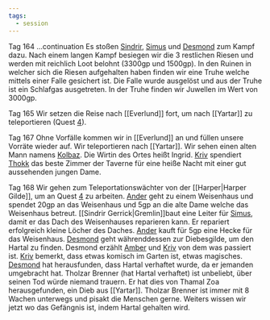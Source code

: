 ```yaml
---
tags:
  - session
---
```


Tag 164
...continuation
Es stoßen [Sindrir](Sindrir%20Gerrick.md), [Simus](Simus.md) und [Desmond](Desmond.md) zum Kampf dazu. Nach einem langen Kampf besiegen wir die 3 restlichen Riesen und werden mit reichlich Loot belohnt (3300gp und 1500gp). In den Ruinen in welcher sich die Riesen aufgehalten haben finden wir eine Truhe welche mittels einer Falle gesichert ist. Die Falle wurde ausgelöst und aus der Truhe ist ein Schlafgas ausgetreten. In der Truhe finden wir Juwellen im Wert von 3000gp.

Tag 165
Wir setzen die Reise nach [[Everlund]] fort, um nach [[Yartar]] zu teleportieren (Quest [4](Quest%204.md)).

Tag 167
Ohne Vorfälle kommen wir in [[Everlund]] an und füllen unsere Vorräte wieder auf. Wir teleportieren nach [[Yartar]]. Wir sehen einen alten Mann namens [Kolbaz](NPCs#Kolbaz). Die Wirtin des Ortes heißt Ingrid. [Kriv](Kriv.md) spendiert [Thokk](Thokk.md) das beste Zimmer der Taverne für eine heiße Nacht mit einer gut aussehenden jungen Dame.

Tag 168
Wir gehen zum Teleportationswächter von der [[Harper|Harper Gilde]], um an Quest [4](Quest%204.md) zu arbeiten. [Ander](Ander%20Thorngage.md) geht zu einem Weisenhaus und spendet 20gp an das Weisenhaus und 5gp an die alte Dame welche das Weisenhaus betreut. [[Sindrir Gerrick|Gremlin]]baut eine Leiter für [Simus](Simus.md), damit er das Dach des Weisenhauses reparieren kann. Er repariert erfolgreich kleine Löcher des Daches. [Ander](Ander%20Thorngage.md) kauft für 5gp eine Hecke für das Weisenhaus. [Desmond](Desmond.md) geht währenddessen zur Diebesgilde, um den Hartal zu finden. Desmond erzählt [Amber](Amber%20Ironfist.md) und [Kriv](Kriv.md) von dem was passiert ist. [Kriv](Kriv.md) bemerkt, dass etwas komisch im Garten ist, etwas magisches. [Desmond](Desmond.md) hat herausfunden, dass Hartal verhaftet wurde, da er jemanden umgebracht hat. Tholzar Brenner (hat Hartal verhaftet) ist unbeliebt, über seinen Tod würde niemand trauern. Er hat dies von Thamal Zoa herausgefunden, ein Dieb aus [[Yartar]]. Tholzar Brenner ist immer mit 8 Wachen unterwegs und pisakt die Menschen gerne. Weiters wissen wir jetzt wo das Gefängnis ist, indem Hartal gehalten wird.